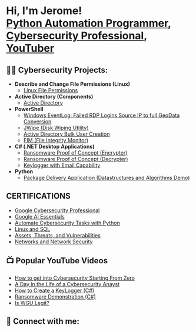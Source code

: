 <h1>Hi, I'm Jerome! <br/><a href="https://github.com/JJcarter80">Python Automation Programmer</a>, <a href="https://www.linkedin.com/in/jerome--johnson/">Cybersecurity Professional</a>, <a href="https://www.youtube.com/c/@learntodaywithJJ">YouTuber</a></h1>

<h2>👨‍💻 Cybersecurity Projects:</h2>

- <b>Describe and Change File Permissions (Linux)</b>
  - [Linux File Permissions](file:///C:/Users/romed/OneDrive/Desktop/Cybersecurity%20JJ/Google%20Cert/Linux/File%20permissions%20in%20Linux%20JJ.pdf)
- <b>Active Directory (Components)</b>
  - [Active Directory](https://github.com/joshmadakor1/4chan-Image-Analysis-Middleware-C964) <b><i></b></i>
- <b>PowerShell</b>
  - [Windows EventLog: Failed RDP Logins Source IP to full GeoData Conversion](https://github.com/joshmadakor1/Sentinel-Lab)
  - [JWipe (Disk Wiping Utility)](https://g)
  - [Active Directory Bulk User Creation](https://github.com/joshmadakor1/AD_PS)
  - [FIM (File Integrity Monitor)](https://gitjoshmadakor1/PowerShell-Integrity-FIM)
- <b>C# (.NET Desktop Applications)</b>
  - [Ransomware Proof of Concept (Encrypter)](https://github.com/joshmadakor1/EncrypterPOC)
  - [Ransomware Proof of Concept (Decrypter)](https://github.com/joshmadakor1/DecrypterPOC)
  - [Keylogger with Email Capability](https://github.com/joshmadakor1/Key-Logger-With-Email)
- <b>Python</b>
  - [Package Delivery Application (Datastructures and Algorithms Demo)](https://github.com/joshmadakor1/Package-Delivery-Pathfinding-Algorithm)

<h2>CERTIFICATIONS </h2>

- [Google Cybersecurity Professional ](https://www.coursera.org/account/accomplishments/specialization/certificate/8CSSR100NSBE)
- [Google AI Essentials](https://www.coursera.org/account/accomplishments/certificate/WQUAX9WZSNUY)
- [Automate Cybersecurity Tasks with Python](https://www.coursera.org/account/accomplishments/certificate/R6JZW68ISKJZ)
- [Linux and SQL](https://www.coursera.org/account/accomplishments/certificate/PXXYHX2CZRDY)
- [Assets, Threats, and Vulnerabilities](https://www.coursera.org/account/accomplishments/certificate/6RB10CUCU415)
- [Networks and Network Security](https://www.coursera.org/account/accomplishments/certificate/VCLWMVL2ZK65)


<h2>📺 Popular YouTube Videos</h2>

- [How to get into Cybersecurity Starting From Zero](https://www.youtube.com/watch?v=a83ASGn_V_s)
- [A Day in the Life of a Cybersecurity Anayst](https://www.youtube.com/watch?v=uHy3oM7NnoU)
- [How to Create a KeyLogger (C#)](https://www.youtube.com/watch?v=N-L9hklSlNk)
- [Ransomware Demonstration (C#)](https://www.youtube.com/watch?v=OfvdQeh79s0)
- [Is WGU Legit?](https://www.youtube.com/watch?v=E2MwRWxDBkA)

<h2> 🤳 Connect with me:</h2>

[youtube]: https://www.youtube.com/c/@LearntodaywithJJ
[instagram]: https://www.instagram.com/jjthecarter/
[linkedin]: https://linkedin.com/in/jerome--johnson

<!--
**joshmadakor1/joshmadakor1** is a ✨ _special_ ✨ repository because its `README.md` (this file) appears on your GitHub profile.

Here are some ideas to get you started:

- 🔭 I’m currently working on ...
- 🌱 I’m currently learning ...
- 👯 I’m looking to collaborate on ...
- 🤔 I’m looking for help with ...
- 💬 Ask me about ...
- 📫 How to reach me: ...
- 😄 Pronouns: ...
- ⚡ Fun fact: ...
-->
